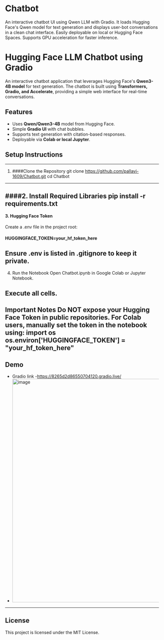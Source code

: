 # Chatbot
An interactive chatbot UI using Qwen LLM with Gradio. It loads Hugging Face's Qwen model for text generation and displays user-bot conversations in a clean chat interface. Easily deployable on local or Hugging Face Spaces. Supports GPU acceleration for faster inference.
#  Hugging Face LLM Chatbot using Gradio
An interactive chatbot application that leverages Hugging Face's **Qwen3-4B model** for text generation. The chatbot is built using **Transformers, Gradio, and Accelerate**, providing a simple web interface for real-time conversations.

## Features
- Uses **Qwen/Qwen3-4B** model from Hugging Face.
- Simple **Gradio UI** with chat bubbles.
- Supports text generation with citation-based responses.
- Deployable via **Colab or local Jupyter**.

## Setup Instructions
-----------------------------------
 1. ####Clone the Repository
git clone https://github.com/pallavi-1609/Chatbot.git
cd Chatbot
--------------------------------------------------------
####2. Install Required Libraries
      pip install -r requirements.txt
---------------------------------------------------
#### 3. Hugging Face Token
Create a .env file in the project root:
#### HUGGINGFACE_TOKEN=your_hf_token_here
Ensure .env is listed in .gitignore to keep it private.
-----------------------------------------------------
4. Run the Notebook
Open Chatbot.ipynb in Google Colab or Jupyter Notebook.

Execute all cells.
--------------------------------------------------------
 Important Notes
Do NOT expose your Hugging Face Token in public repositories.
For Colab users, manually set the token in the notebook using:
import os
os.environ['HUGGINGFACE_TOKEN'] = "your_hf_token_here"
----------------------------------------------------------
##  Demo
* Gradio link -https://8265d2d86550704120.gradio.live/
* <img width="940" height="733" alt="image" src="https://github.com/user-attachments/assets/8669afea-3ad7-479e-8c4d-f4d499d4effd" />


--------------------------------------------------------------
##  License
This project is licensed under the MIT License.



